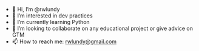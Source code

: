 - 👋 Hi, I’m @rwlundy
- 👀 I’m interested in dev practices
- 🌱 I’m currently learning Python
- 💞️ I’m looking to collaborate on any educational project or give advice on GTM
- 📫 How to reach me: rwlundy@gmail.com

<!---
rwlundy/rwlundy is a ✨ special ✨ repository because its `README.md` (this file) appears on your GitHub profile.
You can click the Preview link to take a look at your changes.
--->
